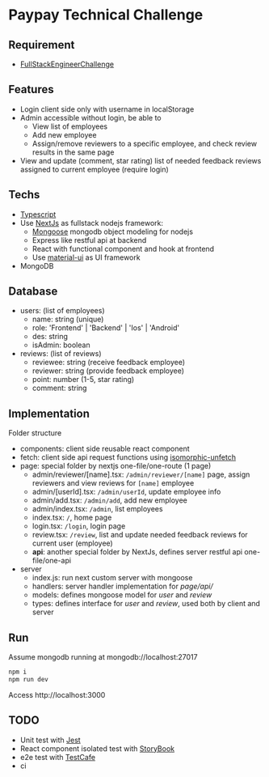 # Paypay Technical Challenge

## Requirement

- [FullStackEngineerChallenge](https://github.com/dang1412/FullStackEngineerChallenge)

## Features

- Login client side only with username in localStorage
- Admin accessible without login, be able to
  - View list of employees
  - Add new employee
  - Assign/remove reviewers to a specific employee, and check review results in the same page
- View and update (comment, star rating) list of needed feedback reviews assigned to current employee (require login)

## Techs

- [Typescript](https://www.typescriptlang.org/)
- Use [NextJs](https://nextjs.org/) as fullstack nodejs framework:
  - [Mongoose](https://mongoosejs.com/) mongodb object modeling for nodejs
  - Express like restful api at backend
  - React with functional component and hook at frontend
  - Use [material-ui](https://material-ui.com/) as UI framework
- MongoDB

## Database

- users: (list of employees)
  - name: string (unique)
  - role: 'Frontend' | 'Backend' | 'Ios' | 'Android'
  - des: string
  - isAdmin: boolean
- reviews: (list of reviews)
  - reviewee: string (receive feedback employee)
  - reviewer: string (provide feedback employee)
  - point: number (1-5, star rating)
  - comment: string

## Implementation

Folder structure

- components: client side reusable react component
- fetch: client side api request functions using [isomorphic-unfetch](https://github.com/developit/unfetch)
- page: special folder by nextjs one-file/one-route (1 page)
  - admin/reviewer/[name].tsx: `/admin/reviewer/[name]` page, assign reviewers and view reviews for `[name]` employee
  - admin/[userId].tsx: `/admin/userId`, update employee info
  - admin/add.tsx: `/admin/add`, add new employee
  - admin/index.tsx: `/admin`, list employees
  - index.tsx: `/`, home page
  - login.tsx: `/login`, login page
  - review.tsx: `/review`, list and update needed feedback reviews for current user (employee)
  - **api**: another special folder by NextJs, defines server restful api one-file/one-api
- server
  - index.js: run next custom server with mongoose
  - handlers: server handler implementation for *page/api/*
  - models: defines mongoose model for *user* and *review*
  - types: defines interface for *user* and *review*, used both by client and server

## Run

Assume mongodb running at mongodb://localhost:27017

```sh
npm i
npm run dev
```

Access http://localhost:3000

## TODO

- Unit test with [Jest](https://jestjs.io/)
- React component isolated test with [StoryBook](https://storybook.js.org/)
- e2e test with [TestCafe](https://github.com/DevExpress/testcafe)
- ci
